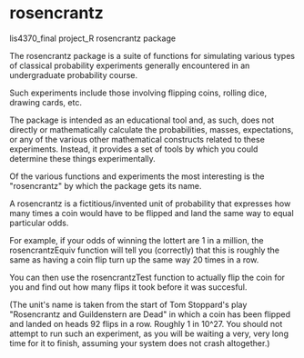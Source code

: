 # rosencrantz
lis4370_final project_R rosencrantz package

The rosencrantz package is a suite of functions for simulating various types of 
classical probability experiments generally encountered in an undergraduate 
probability course.

Such experiments include those involving flipping coins, rolling dice, drawing
cards, etc.

The package is intended as an educational tool and, as such, does not directly
or mathematically calculate the probabilities, masses, expectations, or any 
of the various other mathematical constructs related to these experiments.
Instead, it provides a set of tools by which you could determine these things
experimentally.

Of the various functions and experiments the most interesting is the "rosencrantz"
by which the package gets its name.

A rosencrantz is a fictitious/invented unit of probability that expresses how
many times a coin would have to be flipped and land the same way to equal 
particular odds. 

For example, if your odds of winning the lottert are 1 in a 
million, the rosencrantzEquiv function will tell you (correctly) that this is
roughly the same as having a coin flip turn up the same way 20 times in a row.

You can then use the rosencrantzTest function to actually flip the coin for you
and find out how many flips it took before it was succesful.

(The unit's name is taken from the start of Tom Stoppard's play 
"Rosencrantz and Guildenstern are Dead" in which a coin has been flipped and
landed on heads 92 flips in a row. Roughly 1 in 10^27. You should not attempt
to run such an experiment, as you will be waiting a very, very long time for it
to finish, assuming your system does not crash altogether.) 
